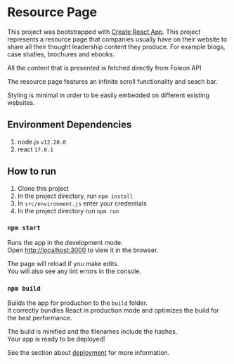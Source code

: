 # Resource Page

This project was bootstrapped with [Create React App](https://github.com/facebook/create-react-app).
This project represents a resource page that companies usually have on their website to share all their thought leadership
content they produce. For example blogs, case studies, brochures and ebooks.

All the content that is presented is fetched directly from Foleon API

The resource page features an infinite scroll functionality and seach bar.

Styling is minimal in order to be easily embedded on different existing websites.

## Environment Dependencies
1. node.js `v12.20.0`
2. react `17.0.1`

## How to run
1. Clone this project
2. In the project directory, run `npm install`
3. In `src/environment.js` enter your credentials
4. In the project directory run `npm run`

### `npm start`

Runs the app in the development mode.\
Open [http://localhost:3000](http://localhost:3000) to view it in the browser.

The page will reload if you make edits.\
You will also see any lint errors in the console.

### `npm build`

Builds the app for production to the `build` folder.\
It correctly bundles React in production mode and optimizes the build for the best performance.

The build is minified and the filenames include the hashes.\
Your app is ready to be deployed!

See the section about [deployment](https://facebook.github.io/create-react-app/docs/deployment) for more information.
